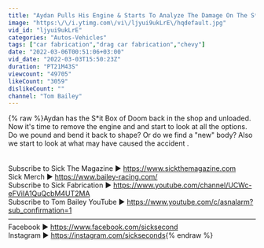 ```yaml
---
title: "Aydan Pulls His Engine & Starts To Analyze The Damage On The S*it Box"
image: "https:\/\/i.ytimg.com\/vi\/ljyui9ukLrE\/hqdefault.jpg"
vid_id: "ljyui9ukLrE"
categories: "Autos-Vehicles"
tags: ["car fabrication","drag car fabrication","chevy"]
date: "2022-03-06T00:51:06+03:00"
vid_date: "2022-03-03T15:50:23Z"
duration: "PT21M43S"
viewcount: "49705"
likeCount: "3059"
dislikeCount: ""
channel: "Tom Bailey"
---
```

{% raw %}Aydan has the S*it Box of Doom back in the shop and unloaded. Now it's time to remove the engine and and start to look at all the options. Do we pound and bend it back to shape? Or do we find a &quot;new&quot; body? Also we start to look at what may have caused the accident .<br /><br /><br />Subscribe to Sick The Magazine ► <a rel="nofollow" target="blank" href="https://www.sickthemagazine.com">https://www.sickthemagazine.com</a> <br />Sick Merch ► <a rel="nofollow" target="blank" href="https://www.bailey-racing.com/">https://www.bailey-racing.com/</a><br />Subscribe to Sick Fabrication ► <a rel="nofollow" target="blank" href="https://www.youtube.com/channel/UCWc-eFViIA1QuQcbM4UT2MA">https://www.youtube.com/channel/UCWc-eFViIA1QuQcbM4UT2MA</a><br />Subscribe to Tom Bailey YouTube ► <a rel="nofollow" target="blank" href="https://www.youtube.com/c/asnalarm?sub_confirmation=1">https://www.youtube.com/c/asnalarm?sub_confirmation=1</a><br />————————————————————————————————————<br />Facebook ► <a rel="nofollow" target="blank" href="https://www.facebook.com/sicksecond​​">https://www.facebook.com/sicksecond​​</a><br />Instagram ► <a rel="nofollow" target="blank" href="https://instagram.com/sickseconds​​">https://instagram.com/sickseconds​​</a>{% endraw %}
